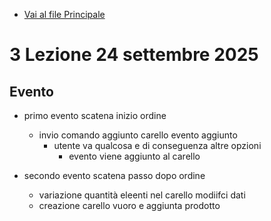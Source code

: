 - [Vai al file Principale](../../README.md)

# 3 Lezione 24 settembre 2025

## Evento

- primo evento scatena inizio ordine
  - invio comando aggiunto carello evento aggiunto
    - utente va qualcosa e di conseguenza altre opzioni
      - evento viene aggiunto al carello

- secondo evento scatena passo dopo ordine
  - variazione quantità eleenti nel carello modiifci dati 
  - creazione carello vuoro e aggiunta prodotto 

